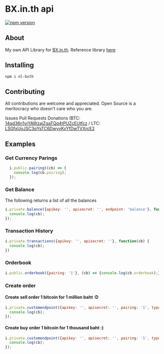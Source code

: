 # BX.in.th api

[![npm version](https://badge.fury.io/js/nl-bxth.svg)](https://badge.fury.io/js/nl-bxth)

## About

My own API Library for [BX.in.th](https://bx.in.th). Reference library [here](https://bx.in.th/info/api/)


## Installing

```bash
npm i nl-bxth
```

## Contributing

All contributions are welcome and appreciated. Open Source is a meritocracy who doesn't care who you are.

Issues
Pull Requests
Donations (BTC: [14qd36n1viYAWzajZgaTQq4tPUZcEUtfcz](https://blockchain.info/address/14qd36n1viYAWzajZgaTQq4tPUZcEUtfcz) / LTC: [LSGfxUoJSC3qYsTC6DwyvKvYfDwTVXrcE2](http://explorer.litecoin.net/address/LSGfxUoJSC3qYsTC6DwyvKvYfDwTVXrcE2)

## Examples

### Get Currency Parings

```javascript
  i.public.pairing((cb) => {
    console.log(cb.pairing);
  });
```

### Get Balance

The following returns a list of all the balances

```javascript
i.private.balance({apikey: '', apisecret: '', endpoint: 'balance'}, function(cb) {
  console.log(cb);
});
```

### Transaction History

```javascript
i.private.transactions({apikey: '', apisecret: ''}, function(cb) {
  console.log(cb);
})
```

### Orderbook

```javascript
i.public.orderbook({pairing: '1'}, (cb) => {console.log(cb.orderbook);});
```

### Create order

#### Create sell order 1 bitcoin for 1 million baht :D

```javascript
i.private.customendpoint({apikey: '', apisecret: '', pairing: '1', type: 'sell', amount: '1.0', rate: '1000000'}, 'order', (cb) => {
  console.log(cb);
});
```

#### Create buy order 1 bitcoin for 1 thousand baht :)

```javascript
i.private.customendpoint({apikey: '', apisecret: '', pairing: '1', type: 'buy', amount: '1.0', rate: '1000'}, 'order', (cb) => {
  console.log(cb);
});
```
